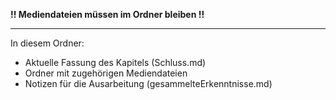 **!! Mediendateien müssen im Ordner bleiben !!**

---

In diesem Ordner:

* Aktuelle Fassung des Kapitels (Schluss.md)
* Ordner mit zugehörigen Mediendateien
* Notizen für die Ausarbeitung (gesammelteErkenntnisse.md)
